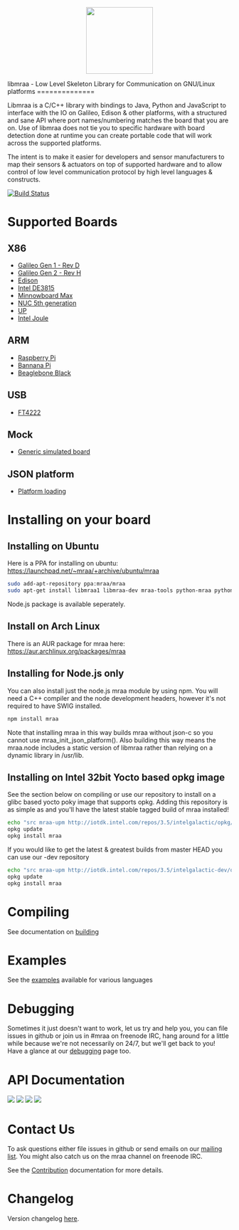 <p align="center">
  <img src="http://iotdk.intel.com/misc/logos/mraa.png" height="150px" width="auto" algt="Mraa Logo"/>
</p>
libmraa - Low Level Skeleton Library for Communication on GNU/Linux platforms
==============

Libmraa is a C/C++ library with bindings to Java, Python and JavaScript to
interface with the IO on Galileo, Edison & other platforms, with a structured
and sane API where port names/numbering matches the board that you are on. Use
of libmraa does not tie you to specific hardware with board detection done at
runtime you can create portable code that will work across the supported
platforms.

The intent is to make it easier for developers and sensor manufacturers to map
their sensors & actuators on top of supported hardware and to allow control of
low level communication protocol by high level languages & constructs.

[![Build Status](https://travis-ci.org/intel-iot-devkit/mraa.svg?branch=master)](https://travis-ci.org/intel-iot-devkit/mraa)

Supported Boards
================

X86
---
* [Galileo Gen 1 - Rev D](../master/docs/galileogen1.md)
* [Galileo Gen 2 - Rev H](../master/docs/galileogen2.md)
* [Edison](../master/docs/edison.md)
* [Intel DE3815](../master/docs/intel_de3815.md)
* [Minnowboard Max](../master/docs/minnow_max.md)
* [NUC 5th generation](../master/docs/intel_nuc5.md)
* [UP](../master/docs/up.md)
* [Intel Joule](../master/docs/grossetete.md)

ARM
---
* [Raspberry Pi](../master/docs/raspberry_pi.md)
* [Bannana Pi](../master/docs/banana_pi.md)
* [Beaglebone Black](../master/docs/beaglebone.md)

USB
---
* [FT4222](../master/docs/ftdi_ft4222.md)

Mock
----
* [Generic simulated board](../master/docs/mock.md)

JSON platform
----
* [Platform loading](../master/docs/jsonplatform.md)

Installing on your board
========================

Installing on Ubuntu
--------------------

Here is a PPA for installing on ubuntu:
https://launchpad.net/~mraa/+archive/ubuntu/mraa

```bash
sudo add-apt-repository ppa:mraa/mraa
sudo apt-get install libmraa1 libmraa-dev mraa-tools python-mraa python3-mraa
```

Node.js package is available seperately.

Install on Arch Linux
---------------------

There is an AUR package for mraa here: https://aur.archlinux.org/packages/mraa

Installing for Node.js only
---------------------------

You can also install just the node.js mraa module by using npm. You will need a
C++ compiler and the node development headers, however it's not required to
have SWIG installed.

```bash
npm install mraa
```

Note that installing mraa in this way builds mraa without json-c so you cannot
use mraa_init_json_platform(). Also building this way means the mraa.node
includes a static version of libmraa rather than relying on a dynamic library
in /usr/lib.

Installing on Intel 32bit Yocto based opkg image
------------------------------------------------

See the section below on compiling or use our repository to install on a glibc
based yocto poky image that supports opkg. Adding this repository is as simple
as and you'll have the latest stable tagged build of mraa installed!

``` bash
echo "src mraa-upm http://iotdk.intel.com/repos/3.5/intelgalactic/opkg/i586" > /etc/opkg/mraa-upm.conf
opkg update
opkg install mraa
```

If you would like to get the latest & greatest builds from master HEAD you can
use our -dev repository

```bash
echo "src mraa-upm http://iotdk.intel.com/repos/3.5/intelgalactic-dev/opkg/i586" > /etc/opkg/mraa-upm.conf
opkg update
opkg install mraa
```

Compiling
=========

See documentation on [building](../master/docs/building.md)

Examples
========

See the [examples](../../tree/master/examples) available for various languages

Debugging
=========

Sometimes it just doesn't want to work, let us try and help you, you can file
issues in github or join us in #mraa on freenode IRC, hang around for a little
while because we're not necessarily on 24/7, but we'll get back to you! Have a
glance at our [debugging](../master/docs/debugging.md) page too.

API Documentation
=================

<a href="http://c.mraa.io"><img src="http://iotdk.intel.com/misc/logos/c++.png"/></a>
<a href="http://java.mraa.io"><img src="http://iotdk.intel.com/misc/logos/java.png"/></a>
<a href="http://py.mraa.io"><img src="http://iotdk.intel.com/misc/logos/python.png"/></a>
<a href="http://js.mraa.io"><img src="http://iotdk.intel.com/misc/logos/node.png"/></a>

Contact Us
==========

To ask questions either file issues in github or send emails on our [mailing
list](https://lists.01.org/mailman/listinfo/mraa). You might also catch us on
the mraa channel on freenode IRC.

See the [Contribution](CONTRIBUTING.md) documentation for more details.

Changelog
=========

Version changelog [here](docs/changelog.md).
